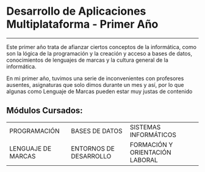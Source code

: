 <h1>Desarrollo de Aplicaciones Multiplataforma - Primer Año</h1>
<hr>
<p>
Este primer año trata de afianzar ciertos conceptos de la informática, como son la lógica de la programación y la creación y acceso a bases de datos, conocimientos de lenguajes de marcas y la cultura general de la informática.
</p>
<p>
En mi primer año, tuvimos una serie de inconvenientes con profesores ausentes, asignaturas que solo dimos durante un mes y así, por lo que algunas como Lenguaje de Marcas pueden estar muy justas de contenido
</p>

## Módulos Cursados:
<table>
  <tr>
    <td>
      PROGRAMACIÓN
    </td>
    <td>
      BASES DE DATOS
    </td>
    <td>
      SISTEMAS INFORMÁTICOS
    </td>
  </tr>
  <tr>
    <td>
      LENGUAJE DE MARCAS
    </td>
    <td>
      ENTORNOS DE DESARROLLO
    </td>
    <td>
      FORMACIÓN Y ORIENTACIÓN LABORAL
    </td>
  </tr>
</table>
